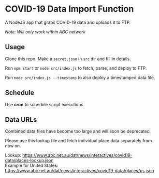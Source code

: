 # COVID-19 Data Import Function

A NodeJS app that grabs COVID-19 data and uploads it to FTP.

_Note: Will only work within ABC network_

## Usage

Clone this repo. Make a `secret.json` in `src` dir and fill in details.

Run `npm start` or `node src/index.js` to fetch, parse, and deploy to FTP.

Run `node src/index.js --timestamp` to also deploy a timestamped data file.

## Schedule

Use **cron** to schedule script executions.

## Data URLs

Combined data files have become too large and will soon be deprecated.

Please use this lookup file and fetch individual place data separately from now on.

Lookup: https://www.abc.net.au/dat/news/interactives/covid19-data/places-lookup.json  
Example for United States: https://www.abc.net.au/dat/news/interactives/covid19-data/places/us.json

